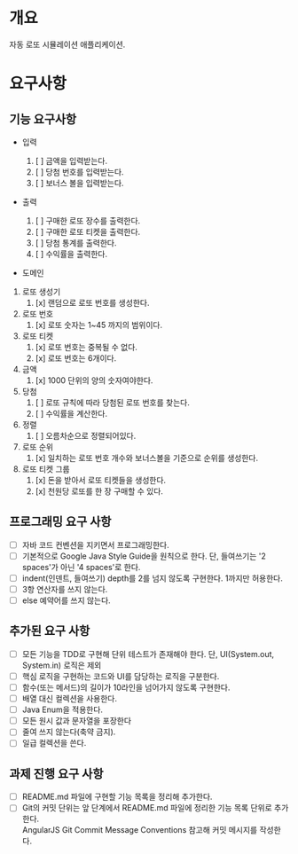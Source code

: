 # 개요

자동 로또 시뮬레이션 애플리케이션.

# 요구사항 

## 기능 요구사항

- 입력  
  1. [ ] 금액을 입력받는다.
  2. [ ] 당첨 번호를 입력받는다.
  3. [ ] 보너스 볼을 입력받는다.
- 출력
  1. [ ] 구매한 로또 장수를 출력한다.
  2. [ ] 구매한 로또 티켓을 출력한다.
  3. [ ] 당첨 통계를 출력한다.
  4. [ ] 수익률을 출력한다.

- 도메인
 1. 로또 생성기
    1. [x] 랜덤으로 로또 번호를 생성한다.
 2. 로또 번호   
    1. [x] 로또 숫자는 1~45 까지의 범위이다.
 3. 로또 티켓
    1. [x] 로또 번호는 중복될 수 없다.
    2. [x] 로또 번호는 6개이다.
 4. 금액
    1. [x] 1000 단위의 양의 숫자여야한다.
 5. 당첨
    1. [ ] 로또 규칙에 따라 당첨된 로또 번호를 찾는다.
    2. [ ] 수익률을 계산한다.
 6. 정렬
    1. [ ] 오름차순으로 정렬되어있다. 
 7. 로또 순위
    1. [x] 일치하는 로또 번호 개수와 보너스볼을 기준으로 순위를 생성한다.
 8. 로또 티켓 그룹
    1. [x] 돈을 받아서 로또 티켓들을 생성한다.
    2. [x] 천원당 로또를 한 장 구매할 수 있다.

## 프로그래밍 요구 사항
- [ ] 자바 코드 컨벤션을 지키면서 프로그래밍한다.
- [ ] 기본적으로 Google Java Style Guide을 원칙으로 한다. 단, 들여쓰기는 '2 spaces'가 아닌 '4 spaces'로 한다.
- [ ] indent(인덴트, 들여쓰기) depth를 2를 넘지 않도록 구현한다. 1까지만 허용한다.
- [ ] 3항 연산자를 쓰지 않는다.
- [ ] else 예약어를 쓰지 않는다.

## 추가된 요구 사항
- [ ] 모든 기능을 TDD로 구현해 단위 테스트가 존재해야 한다. 단, UI(System.out, System.in) 로직은 제외
- [ ] 핵심 로직을 구현하는 코드와 UI를 담당하는 로직을 구분한다.
- [ ] 함수(또는 메서드)의 길이가 10라인을 넘어가지 않도록 구현한다.
- [ ] 배열 대신 컬렉션을 사용한다.
- [ ] Java Enum을 적용한다.
- [ ] 모든 원시 값과 문자열을 포장한다
- [ ] 줄여 쓰지 않는다(축약 금지).
- [ ] 일급 컬렉션을 쓴다.

## 과제 진행 요구 사항
- [ ] README.md 파일에 구현할 기능 목록을 정리해 추가한다.
- [ ] Git의 커밋 단위는 앞 단계에서 README.md 파일에 정리한 기능 목록 단위로 추가한다.   
  AngularJS Git Commit Message Conventions 참고해 커밋 메시지를 작성한다.